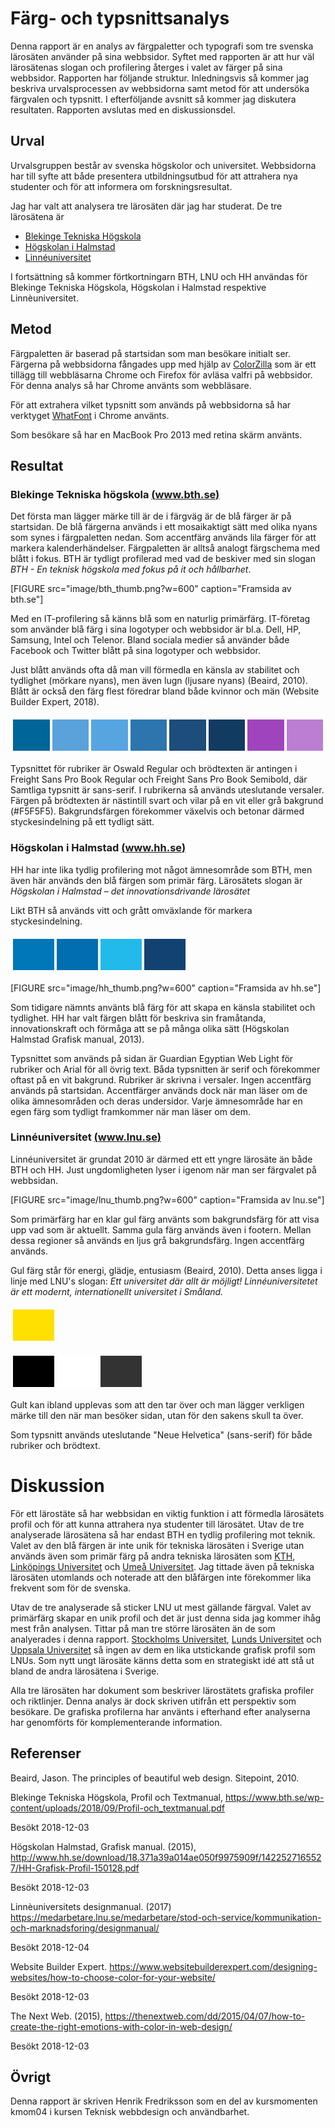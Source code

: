 ---
---

# Färg- och typsnittsanalys

Denna rapport är en analys av färgpaletter och typografi som tre svenska
lärosäten använder på sina webbsidor. Syftet med rapporten är att hur väl
lärosätenas slogan och profilering återges i valet av färger på sina webbsidor.
Rapporten har följande struktur. Inledningsvis så kommer jag beskriva
urvalsprocessen av webbsidorna samt metod för att undersöka färgvalen och
typsnitt. I efterföljande avsnitt så kommer jag diskutera resultaten. Rapporten
avslutas med en diskussionsdel.

## Urval

Urvalsgruppen består av svenska högskolor och universitet. Webbsidorna har till
syfte att både presentera utbildningsutbud för att attrahera nya studenter och
för att informera om forskningsresultat.

Jag har valt att analysera tre lärosäten där jag har studerat. De tre lärosätena
är

- [Blekinge Tekniska Högskola](https://www.bth.se/)
- [Högskolan i Halmstad](https://www.hh.se/)
- [Linnéuniversitet](https://lnu.se/)

I fortsättning så kommer förtkortningarn BTH, LNU och HH användas för Blekinge
Tekniska Högskola, Högskolan i Halmstad respektive Linnèuniversitet.


Metod
-----------------------

Färgpaletten är baserad på startsidan som man besökare initialt ser. Färgerna på
webbsidorna fångades upp med hjälp av [ColorZilla](http://www.colorzilla.com/)
som är ett tillägg till webbläsarna Chrome och Firefox för avläsa valfri på
webbsidor. För denna analys så har Chrome använts som webbläsare.

För att extrahera vilket typsnitt som används på webbsidorna så har verktyget
[WhatFont](http://www.chengyinliu.com/whatfont.html) i Chrome använts.

Som besökare så har en MacBook Pro 2013 med retina skärm använts.

## Resultat

### Blekinge Tekniska högskola [(www.bth.se)](www.bth.se)

Det första man lägger märke till är de i färgväg är de blå färger är på
startsidan. De blå färgerna används i ett mosaikaktigt sätt med olika nyans som
synes i färgpaletten nedan. Som accentfärg används lila färger för att markera
kalenderhändelser. Färgpaletten är alltså analogt färgschema med blått i fokus.
BTH är tydligt profilerad med vad de beskiver med sin
slogan *BTH - En teknisk högskola med fokus på it och hållbarhet*.

[FIGURE src="image/bth_thumb.png?w=600" caption="Framsida av bth.se"]

Med en IT-profilering så känns blå som en naturlig primärfärg. 
IT-företag som använder blå färg i sina logotyper och webbsidor är bl.a. Dell,
HP, Samsung, Intel och Telenor. Bland sociala medier så använder både Facebook
och Twitter blått på sina logotyper och webbsidor.

Just blått används ofta då man vill förmedla en känsla av stabilitet och
tydlighet (mörkare nyans), men även lugn (ljusare nyans) (Beaird, 2010). Blått
är också den färg flest föredrar bland både kvinnor och män (Website Builder
Expert, 2018). 

<table style="border-spacing: 4px; border-collapse: separate">
<tr>
<td style="height: 50px; width: 50px; background-color: #006699">
<td style="height: 50px; width: 50px; background-color: #59A2DC">
<td style="height: 50px; width: 50px; background-color: #56A5E1">
<td style="height: 50px; width: 50px; background-color: #2C75AF">
<td style="height: 50px; width: 50px; background-color: #1C4D7B">
<td style="height: 50px; width: 50px; background-color: #123B62">
<td style="height: 50px; width: 50px; background-color: #9F44BD">
<td style="height: 50px; width: 50px; background-color: #BC7ED2">
</tr>
</table>

Typsnittet för rubriker är Oswald Regular och brödtexten är antingen i Freight
Sans Pro Book Regular och Freight Sans Pro Book Semibold, där Samtliga typsnitt
är sans-serif. I rubrikerna så används uteslutande versaler. Färgen på
brödtexten är nästintill svart och vilar på en vit eller grå bakgrund (#F5F5F5).
Bakgrundsfärgen förekommer växelvis och betonar därmed styckesindelning på ett
tydligt sätt.

### Högskolan i Halmstad [(www.hh.se)](www.hh.se)

HH har inte lika tydlig profilering mot något ämnesområde som BTH, men även här
används den blå färgen som primär färg. Lärosätets slogan är *Högskolan i
Halmstad – det innovationsdrivande lärosätet*

Likt BTH så används vitt och grått omväxlande för markera
styckesindelning.

<table style="border-spacing: 4px; border-collapse: separate">
<tr>
<td style="height: 50px; width: 50px; background-color: #0077B9">
<td style="height: 50px; width: 50px; background-color: #006EB0">
<td style="height: 50px; width: 50px; background-color: #22BAEA">
<td style="height: 50px; width: 50px; background-color: #124271">
</tr>
</table>

[FIGURE src="image/hh_thumb.png?w=600" caption="Framsida av hh.se"]

Som tidigare nämnts använts blå färg för att skapa en känsla stabilitet och
tydlighet. HH har valt färgen blått för beskriva sin
framåtanda, innovationskraft och förmåga att se på många olika sätt (Högskolan
Halmstad Grafisk manual, 2013).

Typsnittet som används på sidan är Guardian Egyptian Web Light för rubriker och
Arial för all övrig text. Båda typsnitten är serif och förekommer oftast på en
vit bakgrund. Rubriker är skrivna i versaler. Ingen accentfärg används på
startsidan. Accentfärger används dock när man läser om de olika ämnesområden och
deras undersidor. Varje ämnesområde har en egen färg som tydligt framkommer när
man läser om dem.

### Linnéuniversitet [(www.lnu.se)](www.lnu.se)

Linnéuniversitet är grundat 2010 är därmed ett ett yngre lärosäte än både BTH och
HH. Just ungdomligheten lyser i igenom när man ser färgvalet
på webbsidan.

[FIGURE src="image/lnu_thumb.png?w=600" caption="Framsida av lnu.se"]

Som primärfärg har en  klar gul färg använts som
bakgrundsfärg för att
visa upp vad som är aktuellt. Samma gula färg används även i footern. Mellan
dessa regioner så används en ljus grå bakgrundsfärg. Ingen accentfärg används.

Gul färg står för energi, glädje, entusiasm (Beaird, 2010). Detta anses ligga i
linje med LNU's slogan: *Ett universitet där allt är möjligt! Linnéuniversitetet
är ett modernt, internationellt universitet i Småland.*

<table style="border-spacing: 4px; border-collapse: separate">
<tr>
<td style="height: 50px; width: 50px; background-color: #FFE000">
</tr>
</table>

<table style="border-spacing: 4px; border-collapse: separate">
<tr>
<td style="height: 50px; width: 50px; background-color: #000000">
<td style="height: 50px; width: 50px; background-color: #ffffff">
<td style="height: 50px; width: 50px; background-color: #333333">
</tr>
</table>

Gult kan ibland upplevas som att den tar över och man lägger verkligen märke
till den när man besöker sidan, utan för den sakens skull ta över.

Som typsnitt används uteslutande "Neue Helvetica" (sans-serif) för både rubriker
och brödtext. 

# Diskussion

För ett lärostäte så har webbsidan en viktig funktion i att förmedla lärosätets
profil och för att kunna attrahera nya studenter till lärosätet. Utav de tre
analyserade lärosätena så har endast BTH en tydlig profilering mot teknik. Valet
av den blå färgen är inte unik för tekniska lärosäten i Sverige utan används
även som primär färg på andra tekniska lärosäten som [KTH](https://www.kth.se/),
[Linköpings Universitet](https://liu.se/) och [Umeå
Universitet](https://www.umu.se/). Jag tittade även på tekniska lärosäten
utomlands och noterade att den blåfärgen inte förekommer lika frekvent som för
de svenska. 

Utav de tre analyserade så sticker LNU ut mest gällande färgval. Valet av
primärfärg skapar en unik profil och det är just denna sida jag kommer ihåg mest
från analysen. Tittar på man tre större lärosäten än de som analyerades i denna
rapport. [Stockholms Universitet](https://www.su.se/), [Lunds
Universitet](https://www.lu.se/start) och [Uppsala
Universitet](https://www.uu.se/) så ingen av dem en lika utstickande grafisk
profil som LNUs. Som nytt ungt lärosäte känns detta som en strategiskt idé att
stå ut bland de andra lärosätena i Sverige.

Alla tre lärosäten har dokument som beskriver lärostätets grafiska profiler och
riktlinjer. Denna analys är dock skriven utifrån ett perspektiv som  besökare. De
grafiska profilerna har använts i efterhand efter analyserna har genomförts för
komplementerande information.

Referenser
-----------------------

Beaird, Jason. The principles of beautiful web design. Sitepoint, 2010.

Blekinge Tekniska Högskola, Profil och Textmanual, https://www.bth.se/wp-content/uploads/2018/09/Profil-och_textmanual.pdf

Besökt 2018-12-03

Högskolan Halmstad, Grafisk manual. (2015), http://www.hh.se/download/18.371a39a014ae050f9975909f/1422527165527/HH-Grafisk-Profil-150128.pdf

Besökt 2018-12-03

Linnèuniversitets designmanual. (2017)
https://medarbetare.lnu.se/medarbetare/stod-och-service/kommunikation-och-marknadsforing/designmanual/

Besökt 2018-12-04

Website Builder Expert.
https://www.websitebuilderexpert.com/designing-websites/how-to-choose-color-for-your-website/

Besökt 2018-12-03

The Next Web. (2015), https://thenextweb.com/dd/2015/04/07/how-to-create-the-right-emotions-with-color-in-web-design/

Besökt 2018-12-03

Övrigt
-----------------------

Denna rapport är skriven Henrik Fredriksson som en del av kursmomenten kmom04 i
kursen Teknisk webbdesign och användbarhet.

